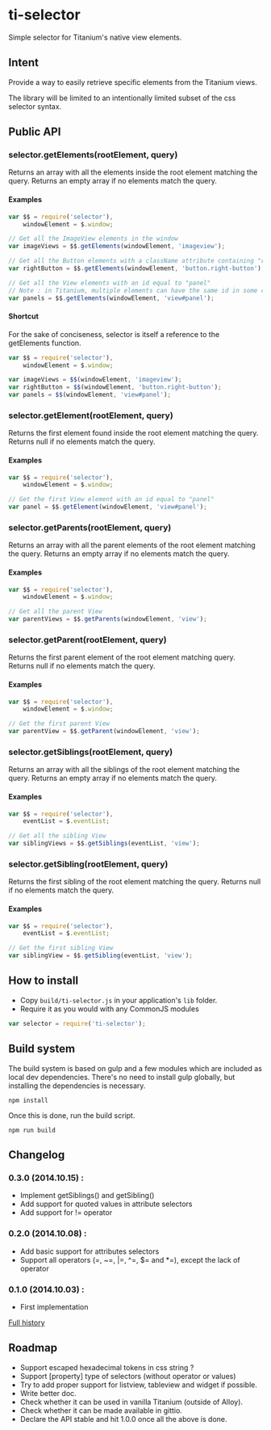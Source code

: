 # ti-selector

Simple selector for Titanium's native view elements.

## Intent

Provide a way to easily retrieve specific elements from the Titanium views.

The library will be limited to an intentionally limited subset of the css selector syntax.

## Public API

### selector.getElements(rootElement, query)

Returns an array with all the elements inside the root element matching the query.
Returns an empty array if no elements match the query.

#### Examples

```js
var $$ = require('selector'),
    windowElement = $.window;

// Get all the ImageView elements in the window
var imageViews = $$.getElements(windowElement, 'imageview');

// Get all the Button elements with a className attribute containing "right-button"
var rightButton = $$.getElements(windowElement, 'button.right-button');

// Get all the View elements with an id equal to "panel"
// Note : in Titanium, multiple elements can have the same id in some circumstances
var panels = $$.getElements(windowElement, 'view#panel');
```

#### Shortcut

For the sake of conciseness, selector is itself a reference to the getElements function.

```js
var $$ = require('selector'),
    windowElement = $.window;

var imageViews = $$(windowElement, 'imageview');
var rightButton = $$(windowElement, 'button.right-button');
var panels = $$(windowElement, 'view#panel');
```

### selector.getElement(rootElement, query)

Returns the first element found inside the root element matching the query.
Returns null if no elements match the query.

#### Examples

```js
var $$ = require('selector'),
    windowElement = $.window;

// Get the first View element with an id equal to "panel"
var panel = $$.getElement(windowElement, 'view#panel');
```

### selector.getParents(rootElement, query)

Returns an array with all the parent elements of the root element matching the query.
Returns an empty array if no elements match the query.

#### Examples

```js
var $$ = require('selector'),
    windowElement = $.window;

// Get all the parent View
var parentViews = $$.getParents(windowElement, 'view');
```

### selector.getParent(rootElement, query)

Returns the first parent element of the root element matching query.
Returns null if no elements match the query.

#### Examples

```js
var $$ = require('selector'),
    windowElement = $.window;

// Get the first parent View
var parentView = $$.getParent(windowElement, 'view');
```

### selector.getSiblings(rootElement, query)

Returns an array with all the siblings of the root element matching the query.
Returns an empty array if no elements match the query.

#### Examples

```js
var $$ = require('selector'),
    eventList = $.eventList;

// Get all the sibling View
var siblingViews = $$.getSiblings(eventList, 'view');
```

### selector.getSibling(rootElement, query)

Returns the first sibling of the root element matching the query.
Returns null if no elements match the query.

#### Examples

```js
var $$ = require('selector'),
    eventList = $.eventList;

// Get the first sibling View
var siblingView = $$.getSibling(eventList, 'view');
```

## How to install

 * Copy ```build/ti-selector.js``` in your application's ```lib``` folder.
 * Require it as you would with any CommonJS modules

```js
var selector = require('ti-selector');
```

## Build system

The build system is based on gulp and a few modules which are included as local dev dependencies.
There's no need to install gulp globally, but installing the dependencies is necessary.

```npm install```

Once this is done, run the build script.

```npm run build```

## Changelog

### 0.3.0 (2014.10.15) :

 * Implement getSiblings() and getSibling()
 * Add support for quoted values in attribute selectors
 * Add support for != operator

### 0.2.0 (2014.10.08) :

 * Add basic support for attributes selectors
 * Support all operators (=, ~=, |=, ^=, $= and *=), except the lack of operator

### 0.1.0 (2014.10.03) :

 * First implementation

[Full history](https://github.com/kchapelier/ti-selector/blob/master/CHANGELOG.md)

## Roadmap

 * Support escaped hexadecimal tokens in css string ?
 * Support [property] type of selectors (without operator or values)
 * Try to add proper support for listview, tableview and widget if possible.
 * Write better doc.
 * Check whether it can be used in vanilla Titanium (outside of Alloy).
 * Check whether it can be made available in gittio.
 * Declare the API stable and hit 1.0.0 once all the above is done.
